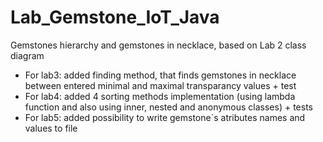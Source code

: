 # Lab_Gemstone_IoT_Java
Gemstones hierarchy and gemstones in necklace, based on Lab 2 class diagram
- For lab3: added finding method, that finds gemstones in necklace between entered minimal and maximal transparancy values + test
- For lab4: added 4 sorting methods implementation (using lambda function and also using inner, nested and anonymous classes) + tests
- For lab5: added possibility to write gemstone`s atributes names and values to file 

